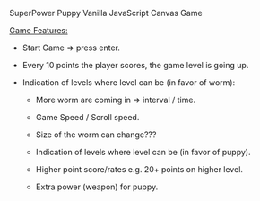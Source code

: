 SuperPower Puppy
Vanilla JavaScript Canvas Game

<ins>Game Features:</ins>

- Start Game => press enter.

- Every 10 points the player scores, the game level is going up.
- Indication of levels where level can be (in favor of worm):

  - More worm are coming in => interval / time.
  - Game Speed / Scroll speed.
  - Size of the worm can change???

  - Indication of levels where level can be (in favor of puppy).
  - Higher point score/rates e.g. 20+ points on higher level.
  - Extra power (weapon) for puppy.
